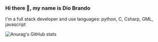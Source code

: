 ### Hi there 👋, my name is Dio Brando
I'm a full stack developer and use languages: python, C, Csharp, GML, javascript

![Anurag's GitHub stats](https://github-readme-stats.vercel.app/api?username=DioBruh&show_icons=true&theme=radical)
